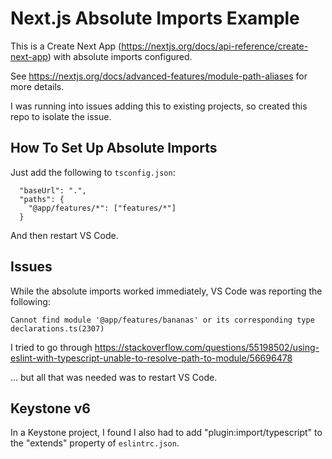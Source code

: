 # Next.js Absolute Imports Example

This is a Create Next App (https://nextjs.org/docs/api-reference/create-next-app) with absolute imports configured.

See https://nextjs.org/docs/advanced-features/module-path-aliases for more details.

I was running into issues adding this to existing projects, so created this repo to isolate the issue.

## How To Set Up Absolute Imports

Just add the following to `tsconfig.json`:

```
  "baseUrl": ".",
  "paths": {
    "@app/features/*": ["features/*"]
  }
```

And then restart VS Code.

## Issues

While the absolute imports worked immediately, VS Code was reporting the following:

`Cannot find module '@app/features/bananas' or its corresponding type declarations.ts(2307)`

I tried to go through https://stackoverflow.com/questions/55198502/using-eslint-with-typescript-unable-to-resolve-path-to-module/56696478

... but all that was needed was to restart VS Code.

## Keystone v6

In a Keystone project, I found I also had to add "plugin:import/typescript" to the "extends" property of `eslintrc.json`.

